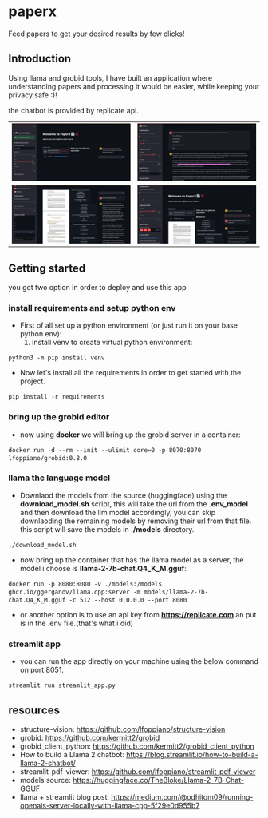 # paperx
Feed papers to get your desired results by few clicks!

## Introduction
Using llama and grobid tools, I have built an application where understanding papers and processing it would be easier, while keeping your privacy safe :)!

the chatbot is provided by replicate api.

<table>
    <tr>
        <td align="center"><img src="./docs/1.png" width="500px"></td>
        <td align="center"><img src="./docs/2.png" width="500px"></td>
    </tr>
    <tr>
        <td align="center"><img src="./docs/4.png" width="500px"></td>
        <td align="center"><img src="./docs/5.png" width="500px"></td>
    </tr>
</table>

## Getting started
you got two option in order to deploy and use this app

### install requirements and setup python env
- First of all set up a python environment (or just run it on your base python env):
	1. install venv to create virtual python environment:
```shell
python3 -m pip install venv
```
- Now let's install all the requirements in order to get started with the project.
```shell
pip install -r requirements
```

### bring up the grobid editor
- now using **docker** we will bring up the grobid server in a container:
```shell
docker run -d --rm --init --ulimit core=0 -p 8070:8070 lfoppiano/grobid:0.8.0
```

### llama the language model
- Downlaod the models from the source (huggingface) using the **download_model.sh** script, this will take the url from the **.env_model** and then download the llm model accordingly, you can skip downlaoding the remaining models by removing their url from that file. this script will save the models in **./models** directory.
```shell
./download_model.sh
```

- now bring up the container that has the llama model as a server, the model i choose is **llama-2-7b-chat.Q4_K_M.gguf**:
```shell
docker run -p 8080:8080 -v ./models:/models ghcr.io/ggerganov/llama.cpp:server -m models/llama-2-7b-chat.Q4_K_M.gguf -c 512 --host 0.0.0.0 --port 8080
```
- or another option is to use an api key from **https://replicate.com** an put is in the .env file.(that's what i did)

### streamlit app
- you can run the app directly on your machine using the below command on port 8051.
```shell
streamlit run streamlit_app.py
```


## resources
- structure-vision: https://github.com/lfoppiano/structure-vision
- grobid: https://github.com/kermitt2/grobid
- grobid_client_python: https://github.com/kermitt2/grobid_client_python
- How to build a Llama 2 chatbot: https://blog.streamlit.io/how-to-build-a-llama-2-chatbot/
- streamlit-pdf-viewer: https://github.com/lfoppiano/streamlit-pdf-viewer
- models source: https://huggingface.co/TheBloke/Llama-2-7B-Chat-GGUF
- llama + streamlit blog post: https://medium.com/@odhitom09/running-openais-server-locally-with-llama-cpp-5f29e0d955b7
